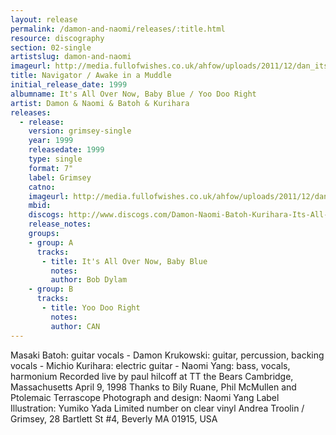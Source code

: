 ```yaml
---
layout: release
permalink: /damon-and-naomi/releases/:title.html
resource: discography
section: 02-single
artistslug: damon-and-naomi
imageurl: http://media.fullofwishes.co.uk/ahfow/uploads/2011/12/dan_itsallovernow.jpg
title: Navigator / Awake in a Muddle
initial_release_date: 1999
albumname: It's All Over Now, Baby Blue / Yoo Doo Right
artist: Damon & Naomi & Batoh & Kurihara
releases:
  - release: 
    version: grimsey-single
    year: 1999
    releasedate: 1999
    type: single
    format: 7"
    label: Grimsey
    catno: 
    imageurl: http://media.fullofwishes.co.uk/ahfow/uploads/2011/12/dan_itsallovernow.jpg
    mbid: 
    discogs: http://www.discogs.com/Damon-Naomi-Batoh-Kurihara-Its-All-Over-Now-Baby-Blue-Yoo-Doo-Right/master/434581
    release_notes:
    groups:
    - group: A
      tracks:
       - title: It's All Over Now, Baby Blue
         notes: 
         author: Bob Dylam
    - group: B
      tracks:
       - title: Yoo Doo Right
         notes: 
         author: CAN
---
```

Masaki Batoh: guitar vocals - Damon Krukowski: guitar, percussion, backing vocals - Michio Kurihara: electric guitar - Naomi Yang: bass, vocals, harmonium
Recorded live by paul hilcoff at TT the Bears Cambridge, Massachusetts April 9, 1998
Thanks to Bily Ruane, Phil McMullen and Ptolemaic Terrascope
Photograph and design: Naomi Yang
Label Illustration: Yumiko Yada
Limited number on clear vinyl
Andrea Troolin / Grimsey, 28 Bartlett St #4, Beverly MA 01915, USA